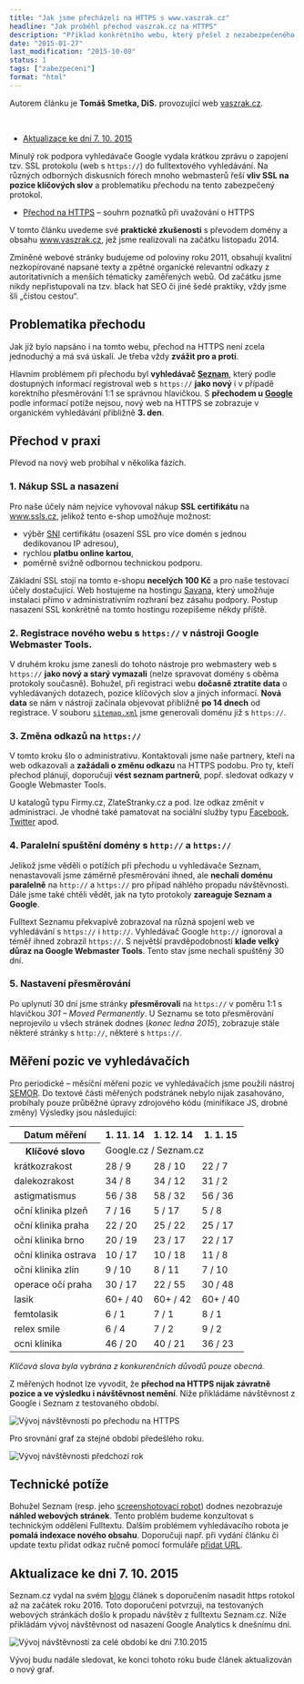 ```yaml
---
title: "Jak jsme přecházeli na HTTPS s www.vaszrak.cz"
headline: "Jak proběhl přechod vaszrak.cz na HTTPS"
description: "Příklad konkrétního webu, který přešel z nezabezpečeného HTTP na HTTPS."
date: "2015-01-27"
last_modification: "2015-10-08"
status: 1
tags: ["zabezpeceni"]
format: "html"
---
```


<div class="autor-profile">
  <p>Autorem článku je <b>Tomáš Smetka, DiS.</b> provozující web <a href="https://www.vaszrak.cz/">vaszrak.cz</a>.</p>
</div>
 
<div class="soft">
  <ul><li><a href="#aktualizace">Aktualizace ke dni 7. 10. 2015</a></li></ul>
</div>

<p>Minulý rok podpora vyhledávače Google vydala krátkou zprávu o zapojení tzv. SSL protokolu (web s <code>https://</code>) do fulltextového vyhledávání.     Na různých odborných diskusních fórech mnoho webmasterů řeší <b>vliv SSL na pozice klíčových slov</b> a problematiku přechodu na tento zabezpečený protokol.</p>

<div class="internal-content">
  <ul>
    <li><a href="/https">Přechod na HTTPS</a> – souhrn poznatků při uvažování o HTTPS</li>
  </ul>
</div>

<p>V tomto článku uvedeme své <b>praktické zkušenosti</b> s převodem domény a obsahu 
  <a href="https://www.vaszrak.cz">www.vaszrak.cz</a>, jež jsme realizovali na začátku listopadu 2014.
</p>
<p>Zmíněné webové stránky budujeme od poloviny roku 2011, obsahují kvalitní nezkopírované napsané texty a zpětné organické relevantní odkazy z autoritativních a menších tématicky zaměřených webů.    Od začátku jsme nikdy nepřistupovali na tzv. black hat SEO či jiné šedé praktiky, vždy jsme šli „čistou cestou“.
</p>     


<h2 id="problematika">Problematika přechodu</h2>

<p>Jak již bylo napsáno i na tomto webu, přechod na HTTPS není zcela jednoduchý a má svá úskalí. Je třeba vždy <b>zvážit pro a proti</b>.</p>

<p>Hlavním problémem při přechodu byl <b>vyhledávač <a href="/seznam">Seznam</a></b>, který podle dostupných informací registroval web s <code>https://</code> <b>jako nový</b> i v případě korektního přesměrování 1:1 se správnou hlavičkou.       S <b>přechodem u <a href="/google">Google</a></b> podle informací potíže nejsou, nový web na HTTPS se zobrazuje v organickém vyhledávání přibližně <b>3. den</b>.
</p>        




<h2 id="praxe">Přechod v praxi</h2>

<p>Převod na nový web probíhal v několika fázích.</p>      


<h3 id="certifikat">1. Nákup SSL a nasazení</h3>

<p>Pro naše účely nám nejvíce vyhovoval nákup <b>SSL certifikátu</b> na 
  <a href="https://www.ssls.cz">www.ssls.cz</a>, jelikož tento e-shop umožňuje možnost:</p>

<ul>
  <li>výběr <a href="http://cs.wikipedia.org/wiki/Server_Name_Indication">SNI</a> certifikátu (osazení SSL pro více domén s jednou dedikovanou IP adresou),</li>
  <li>rychlou <b>platbu online kartou</b>,</li>
  
  <li>poměrně svižně odbornou technickou podporu.</li>
</ul>

<p>Základní SSL stojí na tomto e-shopu <b>necelých 100 Kč</b> a pro naše testovací účely dostačující. Web hostujeme na hostingu 
  <a href="http://www.savana.cz" onmousedown="this.href='http://www.savana.cz?aid=d61de63b'">Savana</a>, který umožňuje instalaci přímo v administrativním rozhraní bez zásahu podpory. Postup nasazení SSL konkrétně na tomto hostingu rozepíšeme někdy příště.
</p>             


<h3 id="gwt">2. Registrace nového webu s <code>https://</code> v nástroji Google Webmaster Tools.</h3>

<p>V druhém kroku jsme zanesli do tohoto nástroje pro webmastery web s <code>https://</code> <b>jako nový a starý vymazali</b> (nelze spravovat domény s oběma protokoly současně). Bohužel, při registraci webu <b>dočasně ztratíte data</b> o vyhledávaných dotazech, pozice klíčových slov a jiných informací. <b>Nová data</b> se nám v nástroji začínala objevovat přibližně <b>po 14 dnech</b> od registrace. V souboru <a href="/sitemap"><code>sitemap.xml</code></a> jsme generovali doménu již s <code>https://</code>.
</p>            


<h3 id="zmena-odkazu">3. Změna odkazů na <code>https://</code></h3>

<p>V tomto kroku šlo o administrativu. Kontaktovali jsme naše partnery, kteří na web odkazovali a <b>zažádali o změnu odkazu</b> na HTTPS podobu. Pro ty, kteří přechod plánují, doporučuji <b>vést seznam partnerů</b>, popř. sledovat odkazy v Google Webmaster Tools.</p>

<p>U katalogů typu Firmy.cz, ZlateStranky.cz a pod. lze odkaz změnit v administraci. Je vhodné také pamatovat na sociální služby typu <a href="/facebook">Facebook</a>, <a href="/twitter">Twitter</a> apod.
</p>                   





<h3 id="spusteni">4.  Paralelní  spuštění domény s <code>http://</code> a <code>https://</code></h3>

<p>Jelikož jsme věděli o potížích při přechodu u vyhledávače Seznam, nenastavovali jsme záměrně přesměrování ihned, ale <b>nechali doménu paralelně</b> na <code>http://</code> a <code>https://</code> pro případ náhlého propadu návštěvnosti. Dále jsme také chtěli vědět, jak na tyto protokoly <b>zareaguje Seznam a Google</b>.</p>

<p>Fulltext Seznamu překvapivě zobrazoval na různá spojení web ve vyhledávání s <code>https://</code> i <code>http://</code>.       Vyhledávač Google <code>http://</code> ignoroval a téměř ihned zobrazil <code>https://</code>. S největší pravděpodobností <b>klade velký důraz na Google Webmaster Tools</b>. Tento stav jsme nechali spuštěný 30 dní.
</p>             



<h3>5. Nastavení přesměrování</h3>
<p>Po uplynutí 30 dní jsme stránky <b>přesměrovali</b> na <code>https://</code> v poměru 1:1 s hlavičkou <i>301 – Moved Permanently</i>. U Seznamu se toto přesměrování neprojevilo u všech stránek dodnes (<i>konec ledna 2015</i>), zobrazuje stále některé stránky s <code>http://</code>, některé s <code>https://</code>.
</p>            



<h2>Měření pozic ve vyhledávačích</h2>

<p>      Pro periodické – měsíční měření pozic ve vyhledávačích jsme použili nástroj 
  <a href="http://www.semor.cz">SEMOR</a>. Do textové části měřených podstránek nebylo nijak zasahováno, probíhaly pouze průběžné úpravy zdrojového kódu (minifikace JS, drobné změny) Výsledky jsou následující:
</p>
<table>
  <tr><th>Datum měření</th><th>1. 11. 14</th><th>1. 12. 14</th><th>1. 1. 15</th>
  </tr>
  <tr><th>Klíčové slovo</th> 
    <td colspan="3">Google.cz / Seznam.cz</td>
  </tr>
  <tr><td>krátkozrakost</td><td>28 / 9</td><td>28 / 10</td><td>22 / 7</td>
  </tr>
  <tr><td>dalekozrakost</td><td>34 / 8</td><td>34 / 12</td><td>31 / 2</td>
  </tr>
  <tr><td>astigmatismus</td><td>56 / 38</td><td>58 / 32</td><td>56 / 36</td>
  </tr>
  <tr><td>oční klinika plzeň</td><td>7 / 16</td><td>5 / 17</td><td>5 / 8</td>
  </tr>
  <tr><td>oční klinika praha</td><td>22 / 20</td><td>25 / 22</td><td>25 / 17</td>
  </tr>
  <tr><td>oční klinika brno</td><td>20 / 19</td><td>23 / 17</td><td>22 / 17</td>
  </tr>
  <tr><td>oční klinika ostrava</td><td>10 / 17</td><td>10 / 18</td><td>11 / 8</td>
  </tr>
  <tr><td>oční klinika zlín</td><td>9 / 10</td><td>8 / 11</td><td>7 / 10</td>
  </tr>
  <tr><td>operace očí praha</td><td>30 / 17</td><td>22 / 55</td><td>30 / 48</td>
  </tr>
  <tr><td>lasik</td><td>60+  / 40</td><td>60+  / 42</td><td>60+  / 40</td>
  </tr>
  <tr><td>femtolasik</td><td>6 / 1</td><td>7  / 1</td><td>8  / 1</td>
  </tr>
  <tr><td>relex smile</td><td>6 / 4</td><td>7  / 2</td><td>9  / 2</td>
  </tr>
  <tr><td>ocni klinika</td><td>46 / 20</td><td>40  / 21</td><td>36  / 23</td>
  </tr>
</table>
<p> 
  <em>Klíčová slova byla vybrána z konkurenčních důvodů pouze obecná.
  </em>
</p>


<p>   Z měřených hodnot lze vyvodit, že <b>přechod na HTTPS nijak závratně pozice a ve výsledku i návštěvnost nemění</b>. Níže přikládáme návštěvnost z Google i Seznam z testovaného období.
</p>


<p><img src="/files/https-vaszrak/vz-organic-search.png" alt="Vývoj návštěvnosti po přechodu na HTTPS" class="border"></p>













<p>Pro srovnání graf za stejné období předešlého roku.</p>

<p><img src="/files/https-vaszrak/2013.png" alt="Vývoj návštěvnosti předchozí rok" class="border"></p>













<h2 id="potize">Technické potíže</h2>

<p>Bohužel Seznam (resp. jeho <a href="/nahled-seznam">screenshotovací robot</a>) dodnes nezobrazuje <b>náhled webových stránek</b>. Tento problém budeme konzultovat s technickým oddělení Fulltextu.   Dalším problémem vyhledávacího robota je <b>pomalá indexace nového obsahu</b>. Doporučuji např. při vydání článku či update textu přidat odkaz ručně pomocí formuláře
  <a href="/pridat-url">přidat URL</a>.
</p>



<h2 id="aktualizace">Aktualizace ke dni 7. 10. 2015</h2>

<p>Seznam.cz vydal na svém <a href="http://fulltext.sblog.cz/2015/10/06/3254/">blogu</a> článek s doporučením nasadit https rotokol až na začátek roku 2016. Toto doporučení potvrzuji, na testovaných webových stránkách došlo k propadu návštěv z fulltextu Seznam.cz. Níže přikládám vývoj návštěvnost od nasazení Google Analytics k dnešnímu dni.<p>

<p><img src="/files/https-vaszrak/vz-organic-search-update-2015.png" alt="Vývoj návštěvnosti za celé období ke dni 7.10.2015" class="border"></p>

<p>Vývoj budu nadále sledovat, ke konci tohoto roku bude článek aktualizován o nový graf.</p>